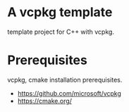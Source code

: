 # A vcpkg template

template project for C++ with vcpkg.

# Prerequisites

vcpkg, cmake installation prerequisites.

- <https://github.com/microsoft/vcpkg>
- <https://cmake.org/>

